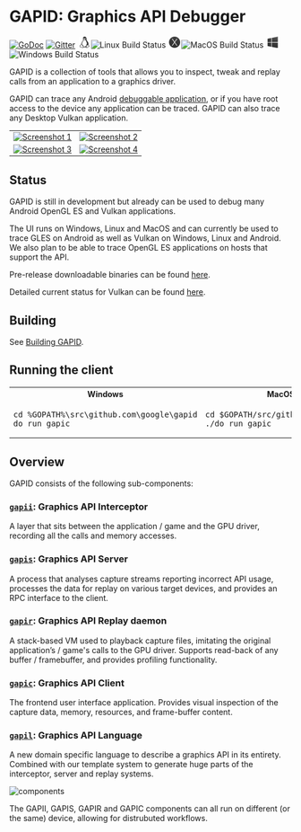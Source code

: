 # GAPID: **G**raphics **API** **D**ebugger

[![GoDoc](https://godoc.org/github.com/google/gapid?status.svg)](https://godoc.org/github.com/google/gapid)
[![Gitter](https://badges.gitter.im/google/gapid.svg)](https://gitter.im/google/gapid?utm_source=badge&utm_medium=badge&utm_campaign=pr-badge&utm_content=badge)
<img alt="Linux" src="kokoro/img/linux.png" width="20px" height="20px" hspace="2px"/>![Linux Build Status](https://gapid-build.storage.googleapis.com/badges/build_status_linux.svg)
<img alt="MacOS" src="kokoro/img/macos.png" width="20px" height="20px" hspace="2px"/>![MacOS Build Status](https://gapid-build.storage.googleapis.com/badges/build_status_macos.svg)
<img alt="Windows" src="kokoro/img/windows.png" width="20px" height="20px" hspace="2px"/>![Windows Build Status](https://gapid-build.storage.googleapis.com/badges/build_status_windows.svg)

GAPID is a collection of tools that allows you to inspect, tweak and replay calls from an application to a graphics driver.

GAPID can trace any Android [debuggable application](https://developer.android.com/guide/topics/manifest/application-element.html#debug), or if you have root access to the device any application can be traced.
GAPID can also trace any Desktop Vulkan application.

<table>
  <tr>
    <td>
      <a href="https://google.github.io/gapid/images/screenshots/framebuffer.png">
        <img src="https://google.github.io/gapid/images/screenshots/framebuffer_thumb.jpg" alt="Screenshot 1">
      </a>
    </td>
    <td>
      <a href="https://google.github.io/gapid/images/screenshots/geometry.png">
        <img src="https://google.github.io/gapid/images/screenshots/geometry_thumb.jpg" alt="Screenshot 2">
      </a>
    </td>
  </tr>
  <tr>
    <td>
      <a href="https://google.github.io/gapid/images/screenshots/textures.png">
        <img src="https://google.github.io/gapid/images/screenshots/textures_thumb.jpg" alt="Screenshot 3">
      </a>
    </td>
    <td>
      <a href="https://google.github.io/gapid/images/screenshots/shaders.png">
        <img src="https://google.github.io/gapid/images/screenshots/shaders_thumb.jpg" alt="Screenshot 4">
      </a>
    </td>
  </tr>
</table>

## Status
GAPID is still in development but already can be used to debug many Android OpenGL ES and Vulkan applications.

The UI runs on Windows, Linux and MacOS and can currently be used to trace GLES on Android as well as Vulkan
on Windows, Linux and Android.
We also plan to be able to trace OpenGL ES applications on hosts that support the API.

Pre-release downloadable binaries can be found [here](https://github.com/google/gapid/releases).

Detailed current status for Vulkan can be found [here](gapis/api/vulkan/README.md).

## Building
See [Building GAPID](BUILDING.md).

## Running the client

<table>
  <tr>
    <th>Windows</th>
    <th>MacOS / Linux</th>
  </tr>
  <tr>
    <td><pre>cd %GOPATH%\src\github.com\google\gapid<br>do run gapic</pre></td>
    <td><pre>cd $GOPATH/src/github.com/google/gapid<br>./do run gapic</pre></td>
  </tr>
</table>

## Overview
GAPID consists of the following sub-components:

### [`gapii`](gapii): Graphics API Interceptor
A layer that sits between the application / game and the GPU driver, recording all the calls and memory accesses.

### [`gapis`](gapis): Graphics API Server
A process that analyses capture streams reporting incorrect API usage, processes the data for replay on various target devices, and provides an RPC interface to the client.

### [`gapir`](gapir): Graphics API Replay daemon
A stack-based VM used to playback capture files, imitating the original application’s / game's calls to the GPU driver. Supports read-back of any buffer / framebuffer, and provides profiling functionality.

### [`gapic`](gapic): Graphics API Client
The frontend user interface application. Provides visual inspection of the capture data, memory, resources, and frame-buffer content.

### [`gapil`](gapil): Graphics API Language
A new domain specific language to describe a graphics API in its entirety. Combined with our template system to generate huge parts of the interceptor, server and replay systems.

![components](https://google.github.io/gapid/images/docs/components.svg)

The GAPII, GAPIS, GAPIR and GAPIC components can all run on different (or the same) device, allowing for distrubuted workflows.
